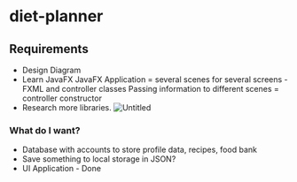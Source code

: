# diet-planner
## Requirements
* Design Diagram
* Learn JavaFX
JavaFX Application = several scenes for several screens - FXML and controller classes
Passing information to different scenes = controller constructor
* Research more libraries.
![Untitled](https://user-images.githubusercontent.com/79415930/116477226-3b548680-a874-11eb-9a6b-a43bf9132909.png)

### What do I want?
* Database with accounts to store profile data, recipes, food bank
* Save something to local storage in JSON?
* UI Application - Done

